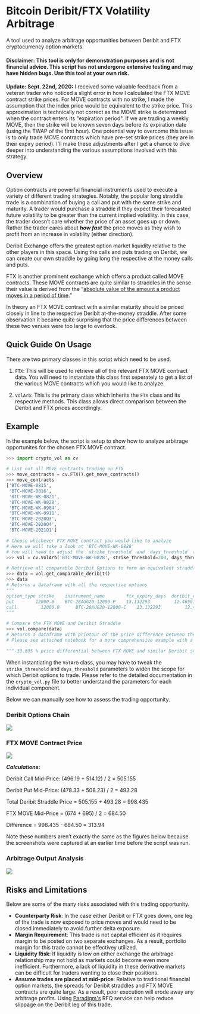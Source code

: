# Bitcoin Deribit/FTX Volatility Arbitrage
A tool used to analyze arbitrage opportunities between Deribit and FTX cryptocurrency option markets. 

#### Disclaimer: This tool is only for demonstration purposes and is not financial advice. This script has not undergone extensive testing and may have hidden bugs. Use this tool at your own risk. 

####
**Update: Sept. 22nd, 2020:** I received some valuable feedback from a veteran trader who noticed a slight error in how I calculated the FTX MOVE contract strike prices. For MOVE contracts with no strike, I made the assumption that the index price would be equivalent to the strike price. This approximation is technically not correct as the MOVE strike is determined when the contract enters its "expiration period". If we are trading a weekly MOVE, then the strike will be known seven days before its expiration date (using the TWAP of the first hour). One potential way to overcome this issue is to only trade MOVE contracts which have pre-set strike prices (they are in their expiry period). I'll make these adjustments after I get a chance to dive deeper into understanding the various assumptions involved with this strategy.


## Overview
Option contracts are powerful financial instruments used to execute a variety of different trading strategies. Notably, the popular long straddle trade is a combination of buying a call and put with the same strike and maturity. A trader would purchase a straddle if they expect their forecasted future volatility to be greater than the current implied volatility. In this case, the trader doesn’t care whether the price of an asset goes up or down. Rather the trader cares about ***how fast*** the price moves as they wish to profit from an increase in volatility (either direction). 

Deribit Exchange offers the greatest option market liquidity relative to the other players in this space. Using the calls and puts trading on Deribit, we can create our own straddle by going long the respective at the money calls and puts. 

FTX is another prominent exchange which offers a product called MOVE contracts. These MOVE contracts are quite similar to straddles in the sense their value is derived from the “[absolute value of the amount a product moves in a period of time](https://help.ftx.com/hc/en-us/articles/360033136331-MOVE-contracts#:~:text=What%20are%20MOVE%20contracts%3F,BTC%20went%20up%20or%20down).” 

In theory an FTX MOVE contract with a similar maturity should be priced closely in line to the respective Deribit at-the-money straddle. After some observation it became quite surprising that the price differences between these two venues were too large to overlook.

## Quick Guide On Usage
There are two primary classes in this script which need to be used.

1. `FTX`: This will be used to retrieve all of the relevant FTX MOVE contract data. You will need to instantiate this class first seperately to get a list of the various MOVE contracts which you would like to analyze. 

2. `VolArb`: This is the primary class which inherits the `FTX` class and its respective methods. This class allows direct comparison between the Deribit and FTX prices accordingly. 

## Example
In the example below, the script is setup to show how to analyze arbitrage opportunites for the chosen FTX MOVE contract.
``` python
>>> import crypto_vol as cv

# List out all MOVE contracts trading on FTX
>>> move_contracts = cv.FTX().get_move_contracts()
>>> move_contracts
['BTC-MOVE-0815',
 'BTC-MOVE-0816',
 'BTC-MOVE-WK-0821',
 'BTC-MOVE-WK-0828',
 'BTC-MOVE-WK-0904',
 'BTC-MOVE-WK-0911',
 'BTC-MOVE-2020Q3',
 'BTC-MOVE-2020Q4',
 'BTC-MOVE-2021Q1']

# Choose whichever FTX MOVE contract you would like to analyze
# Here we will take a look at 'BTC-MOVE-WK-0828'
# You will need to adjust the `strike_threshold` and `days_threshold` accordingly
>>> vol = cv.VolArb('BTC-MOVE-WK-0828', strike_threshold=200, days_threshold=2)

# Retrieve all comparable Deribit Options to form an equivalent straddle
>>> data = vol.get_comparable_deribit()
>>> data
# Returns a dataframe with all the respective options
"""
option_type	strike	  instrument_name	     ftx_expiry_days  deribit_expiry_days option_price
put	       12000.0	  BTC-28AUG20-12000-P	 13.132293	       12.46561	         549.799060
call	     12000.0	  BTC-28AUG20-12000-C	 13.132293	       12.46561          482.544639
"""

# Compare the FTX MOVE and Deribit Straddle 
>>> vol.compare(data)
# Returns a dataframe with printout of the price difference between the two contracts
# Please see attached notebook for a more comprehensive example with a full dataframe output

"""-33.695 % price differential between FTX MOVE and similar Deribit straddle"""
```
When instantiating the `VolArb` class, you may have to tweak the `strike_threshold` and `days_threshold` parameters to 
widen the scope for which Deribit options to trade. Please refer to the detailed documentation in the `crypto_vol.py` file 
to better understand the parameters for each individual component. 

Below we can manually see how to assess the trading opportunity. 

### Deribit Options Chain 
![](/screenshots/deribit_screenshot.png)

### FTX MOVE Contract Price
![](/screenshots/ftx_screenshot.png)


***Calculations:*** 

Deribit Call Mid-Price: (496.19 + 514.12) / 2 = 505.155

Deribit Put Mid-Price: (478.33 + 508.23) / 2 = 493.28

Total Deribit Straddle Price = 505.155 + 493.28 = 998.435

FTX MOVE Mid-Price = (674 + 695) / 2 = 684.50

Difference = 998.435 - 684.50 = 313.94

Note these numbers aren’t exactly the same as the figures below because the screenshots were captured at an earlier time before the script was run. 

### Arbitrage Output Analysis
![](/screenshots/example_table_output.png)

## Risks and Limitations
Below are some of the many risks associated with this trading opportunity.

- **Counterparty Risk**: In the case either Deribit or FTX goes down, one leg of the trade is now exposed to price moves and would need to be closed immediately to avoid further delta exposure.
- **Margin Requirement**: This trade is not capital efficient as it requires margin to be posted on two separate exchanges. As a result, portfolio margin for this trade cannot be effectivey utilized. 
- **Liquidity Risk**: If liquidity is low on either exchange the arbitrage relationship may not hold as markets could become even more inefficient. Furthermore, a lack of liquidity in these derivative markets can be difficult for traders wanting to close their positions. 
- **Assume trades are placed at mid-price**: Relative to traditional financial option markets, the spreads for Deribit straddles and FTX MOVE contracts are quite large. As a result, poor execution will erode away any arbitrage profits. Using [Paradigm's](https://www.paradigm.co/) RFQ service can help reduce slippage on the Deribit leg of this trade.

